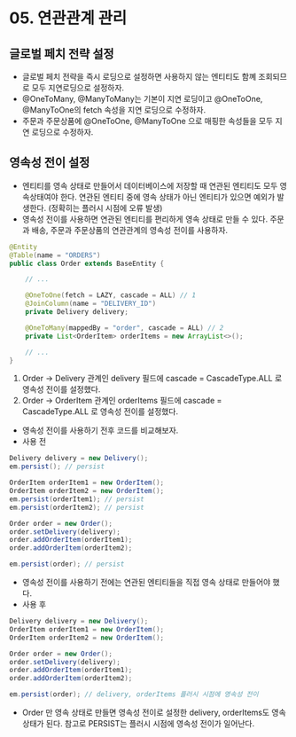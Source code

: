 # 05. 연관관계 관리
## 글로벌 페치 전략 설정
- 글로벌 페치 전략을 즉시 로딩으로 설정하면 사용하지 않는 엔티티도 함꼐 조회되므로 모두 지연로딩으로 설정하자.
- @OneToMany, @ManyToMany는 기본이 지연 로딩이고 @OneToOne, @ManyToOne의 fetch 속성을 지연 로딩으로 수정하자. 
- 주문과 주문상품에 @OneToOne, @ManyToOne 으로 매핑한 속성들을 모두 지연 로딩으로 수정하자.

## 영속성 전이 설정
- 엔티티를 영속 상태로 만들어서 데이터베이스에 저장할 때 연관된 엔티티도 모두 영속상태여야 한다. 연관된 엔티티 중에 영속 상태가 아닌 엔티티가 있으면 예외가 발생한다. (정확히는 플러시 시점에 오류 발생)
- 영속성 전이를 사용하면 연관된 엔티티를 편리하게 영속 상태로 만들 수 있다. 주문과 배송, 주문과 주문상품의 연관관계의 영속성 전이를 사용하자.
```java
@Entity
@Table(name = "ORDERS")
public class Order extends BaseEntity {

    // ...

	@OneToOne(fetch = LAZY, cascade = ALL) // 1
	@JoinColumn(name = "DELIVERY_ID")
	private Delivery delivery;

	@OneToMany(mappedBy = "order", cascade = ALL) // 2
	private List<OrderItem> orderItems = new ArrayList<>();

	// ...
}
```
1. Order -> Delivery 관계인 delivery 필드에 cascade = CascadeType.ALL 로 영속성 전이를 설정했다.
2. Order -> OrderItem 관계인 orderItems 필드에 cascade = CascadeType.ALL 로 영속성 전이를 설정했다.
- 영속성 전이를 사용하기 전후 코드를 비교해보자.
- 사용 전
```java
Delivery delivery = new Delivery();
em.persist(); // persist

OrderItem orderItem1 = new OrderItem();
OrderItem orderItem2 = new OrderItem();
em.persist(orderItem1); // persist
em.persist(orderItem2); // persist

Order order = new Order();
order.setDelivery(delivery);
order.addOrderItem(orderItem1);
order.addOrderItem(orderItem2);

em.persist(order); // persist
```
- 영속성 전이를 사용하기 전에는 연관된 엔티티들을 직접 영속 상태로 만들어야 했다.
- 사용 후
```java
Delivery delivery = new Delivery();
OrderItem orderItem1 = new OrderItem();
OrderItem orderItem2 = new OrderItem();

Order order = new Order();
order.setDelivery(delivery);
order.addOrderItem(orderItem1);
order.addOrderItem(orderItem2);

em.persist(order); // delivery, orderItems 플러시 시점에 영속성 전이
```
- Order 만 영속 상태로 만들면 영속성 전이로 설정한 delivery, orderItems도 영속 상태가 된다. 참고로 PERSIST는 플러시 시점에 영속성 전이가 일어난다.
